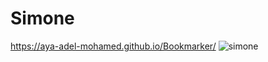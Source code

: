 # Simone
https://aya-adel-mohamed.github.io/Bookmarker/
![simone](https://user-images.githubusercontent.com/115530179/205321689-67487d96-969b-4d08-b036-07815b070648.png)
